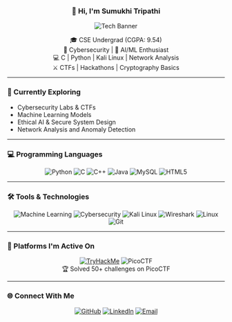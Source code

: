 <div align="center">

### 👋 Hi, I'm Sumukhi Tripathi

![Tech Banner](https://media.giphy.com/media/v1.Y2lkPWVjZjA1ZTQ3aTc0aDQ5a21waHpyem53ODh3cDB4M2Z2NGlxc2MzdG5oN2Z2MHJ5NiZlcD12MV9naWZzX3NlYXJjaCZjdD1n/77rvjVcaJr1BgKSXtR/giphy.gif)

🎓 CSE Undergrad (CGPA: 9.54)  
🔐 Cybersecurity | 🧠 AI/ML Enthusiast  
💻 C | Python | Kali Linux | Network Analysis  
⚔️ CTFs | Hackathons | Cryptography Basics  

</div>

---

### 🧠 Currently Exploring

- Cybersecurity Labs & CTFs  
- Machine Learning Models  
- Ethical AI & Secure System Design  
- Network Analysis and Anomaly Detection  

---

### 💻 Programming Languages

<div align="center">

![Python](https://img.shields.io/badge/Python-3776AB?style=for-the-badge&logo=python&logoColor=white) ![C](https://img.shields.io/badge/C-00599C?style=for-the-badge&logo=c&logoColor=white) ![C++](https://img.shields.io/badge/C++-00599C?style=for-the-badge&logo=c%2B%2B&logoColor=white) ![Java](https://img.shields.io/badge/Java-007396?style=for-the-badge&logo=java&logoColor=white) ![MySQL](https://img.shields.io/badge/MySQL-4479A1?style=for-the-badge&logo=mysql&logoColor=white) ![HTML5](https://img.shields.io/badge/HTML5-E34F26?style=for-the-badge&logo=html5&logoColor=white)

</div>

---

### 🛠️ Tools & Technologies

<div align="center">

![Machine Learning](https://img.shields.io/badge/Machine_Learning-F79F1F?style=for-the-badge&logo=tensorflow&logoColor=white) ![Cybersecurity](https://img.shields.io/badge/Cybersecurity-FF6F61?style=for-the-badge&logo=fortinet&logoColor=white) ![Kali Linux](https://img.shields.io/badge/Kali_Linux-557C94?style=for-the-badge&logo=kalilinux&logoColor=white) ![Wireshark](https://img.shields.io/badge/Wireshark-1679A7?style=for-the-badge&logo=wireshark&logoColor=white) ![Linux](https://img.shields.io/badge/Linux-FCC624?style=for-the-badge&logo=linux&logoColor=black) ![Git](https://img.shields.io/badge/Git-F05032?style=for-the-badge&logo=git&logoColor=white)

</div>

---

### 🧩 Platforms I'm Active On

<div align="center">

[![TryHackMe](https://img.shields.io/badge/TryHackMe-212C42?style=for-the-badge&logo=tryhackme&logoColor=white)](https://tryhackme.com/p/sumukhitripathi) ![PicoCTF](https://img.shields.io/badge/PicoCTF-CC0000?style=for-the-badge&logo=target&logoColor=white)  
🏆 Solved 50+ challenges on PicoCTF

</div>

---

### 🌐 Connect With Me

<div align="center">

[![GitHub](https://img.shields.io/badge/GitHub-100000?style=for-the-badge&logo=github&logoColor=white)](https://github.com/sumukhitripathi) [![LinkedIn](https://img.shields.io/badge/LinkedIn-0A66C2?style=for-the-badge&logo=linkedin&logoColor=white)](https://www.linkedin.com/in/sumukhi-tripathi-214828332) [![Email](https://img.shields.io/badge/Email-D14836?style=for-the-badge&logo=gmail&logoColor=white)](mailto:sumukhitripathi12@gmail.com)

</div>
